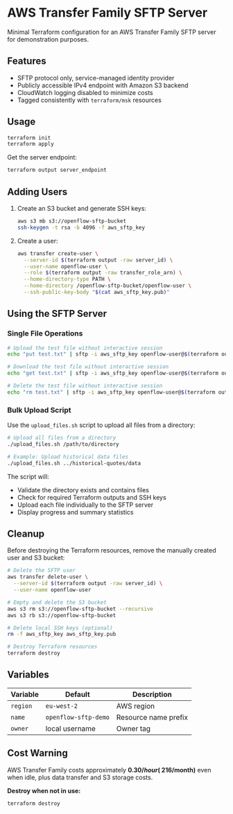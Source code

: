 # AWS Transfer Family SFTP Server

Minimal Terraform configuration for an AWS Transfer Family SFTP server for demonstration purposes.

## Features

- SFTP protocol only, service-managed identity provider
- Publicly accessible IPv4 endpoint with Amazon S3 backend
- CloudWatch logging disabled to minimize costs
- Tagged consistently with `terraform/msk` resources

## Usage

```bash
terraform init
terraform apply
```

Get the server endpoint:
```bash
terraform output server_endpoint
```

## Adding Users

1. Create an S3 bucket and generate SSH keys:
   ```bash
   aws s3 mb s3://openflow-sftp-bucket
   ssh-keygen -t rsa -b 4096 -f aws_sftp_key
   ```

2. Create a user:
   ```bash
   aws transfer create-user \
     --server-id $(terraform output -raw server_id) \
     --user-name openflow-user \
     --role $(terraform output -raw transfer_role_arn) \
     --home-directory-type PATH \
     --home-directory /openflow-sftp-bucket/openflow-user \
     --ssh-public-key-body "$(cat aws_sftp_key.pub)"
   ```

## Using the SFTP Server

### Single File Operations

```bash
# Upload the test file without interactive session
echo "put test.txt" | sftp -i aws_sftp_key openflow-user@$(terraform output -raw server_endpoint)

# Download the test file without interactive session
echo "get test.txt" | sftp -i aws_sftp_key openflow-user@$(terraform output -raw server_endpoint)

# Delete the test file without interactive session
echo "rm test.txt" | sftp -i aws_sftp_key openflow-user@$(terraform output -raw server_endpoint)
```

### Bulk Upload Script

Use the `upload_files.sh` script to upload all files from a directory:

```bash
# Upload all files from a directory
./upload_files.sh /path/to/directory

# Example: Upload historical data files
./upload_files.sh ../historical-quotes/data
```

The script will:
- Validate the directory exists and contains files
- Check for required Terraform outputs and SSH keys
- Upload each file individually to the SFTP server
- Display progress and summary statistics

## Cleanup

Before destroying the Terraform resources, remove the manually created user and S3 bucket:

```bash
# Delete the SFTP user
aws transfer delete-user \
  --server-id $(terraform output -raw server_id) \
  --user-name openflow-user

# Empty and delete the S3 bucket
aws s3 rm s3://openflow-sftp-bucket --recursive
aws s3 rb s3://openflow-sftp-bucket

# Delete local SSH keys (optional)
rm -f aws_sftp_key aws_sftp_key.pub

# Destroy Terraform resources
terraform destroy
```

## Variables

| Variable | Default | Description |
|----------|---------|-------------|
| `region` | `eu-west-2` | AWS region |
| `name` | `openflow-sftp-demo` | Resource name prefix |
| `owner` | local username | Owner tag |

## Cost Warning

AWS Transfer Family costs approximately **$0.30/hour (~$216/month)** even when idle, plus data transfer and S3 storage costs.

**Destroy when not in use:**
```bash
terraform destroy
```


